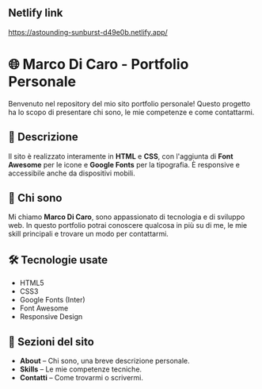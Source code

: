## Netlify link
https://astounding-sunburst-d49e0b.netlify.app/

# 🌐 Marco Di Caro - Portfolio Personale

Benvenuto nel repository del mio sito portfolio personale! Questo progetto ha lo scopo di presentare chi sono, le mie competenze e come contattarmi.

## 📄 Descrizione

Il sito è realizzato interamente in **HTML** e **CSS**, con l'aggiunta di **Font Awesome** per le icone e **Google Fonts** per la tipografia. È responsive e accessibile anche da dispositivi mobili.

## 🧑 Chi sono

Mi chiamo **Marco Di Caro**, sono appassionato di tecnologia e di sviluppo web. In questo portfolio potrai conoscere qualcosa in più su di me, le mie skill principali e trovare un modo per contattarmi.

## 🛠️ Tecnologie usate

- HTML5
- CSS3
- Google Fonts (Inter)
- Font Awesome
- Responsive Design

## 🔗 Sezioni del sito

- **About** – Chi sono, una breve descrizione personale.
- **Skills** – Le mie competenze tecniche.
- **Contatti** – Come trovarmi o scrivermi.
